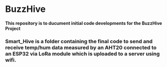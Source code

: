 # BuzzHive

#### This repository is to ducument initial code developments for the BuzzHive Project
### __Smart_Hive__ is a folder containing the final code to send and receive temp/hum data measured by an AHT20 connected to an ESP32 via LoRa module which is uploaded to a server using wifi.

